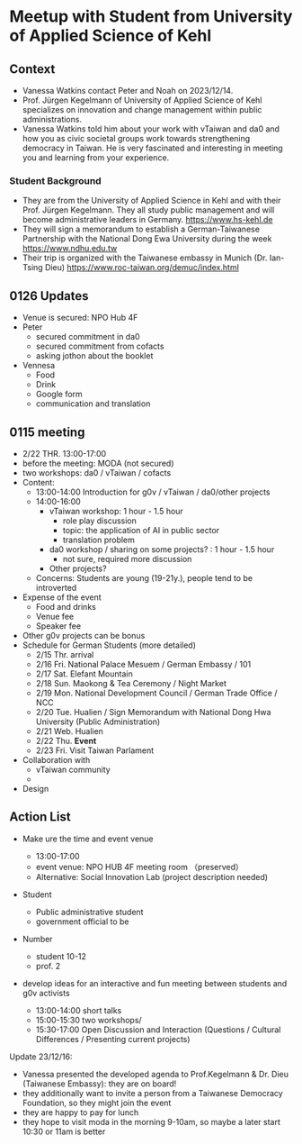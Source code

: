 # Meetup with Student from University of Applied Science of Kehl 

## Context 
- Vanessa Watkins contact Peter and Noah on 2023/12/14.
- Prof. Jürgen Kegelmann of University of Applied Science of Kehl  specializes on innovation and change management within public administrations.
- Vanessa Watkins told him about your work with vTaiwan and da0 and how you as civic societal groups work towards strengthening democracy in Taiwan. He is very fascinated and interesting in meeting you and learning from your experience. 

### Student Background 
- They are from the University of Applied Science in Kehl and with their Prof. Jürgen Kegelmann. 
They all study public management and will become administrative leaders in Germany. 
	https://www.hs-kehl.de
- They will sign a memorandum to establish a German-Taiwanese Partnership with the National Dong Ewa University during the week
	https://www.ndhu.edu.tw
- Their trip is organized with the Taiwanese embassy in Munich (Dr. Ian-Tsing Dieu) 
	https://www.roc-taiwan.org/demuc/index.html
    
## 0126 Updates 
- Venue is secured: NPO Hub 4F 
- Peter
    - secured commitment in da0 
    - secured commitment from cofacts
    - asking jothon about the booklet 
- Vennesa  
    - Food
    - Drink
    - Google form 
    - communication and translation 
## 0115 meeting 
- 2/22 THR. 13:00-17:00
- before the meeting: MODA (not secured)
- two workshops: da0 / vTaiwan / cofacts 
- Content: 
    - 13:00-14:00 Introduction for g0v / vTaiwan / da0/other projects
    - 14:00-16:00 
        - vTaiwan workshop: 1 hour - 1.5 hour  
            - role play discussion 
            - topic: the application of AI in public sector
            - translation problem
        - da0 workshop / sharing on some projects? : 1 hour - 1.5 hour 
            - not sure, required more discussion
        - Other projects? 
    - Concerns: Students are young (19-21y.), people tend to be introverted
- Expense of the event 
    - Food and drinks 
    - Venue fee
    - Speaker fee 
- Other g0v projects can be bonus 
- Schedule for German Students (more detailed)
    - 2/15 Thr. arrival 
    - 2/16 Fri. National Palace Mesuem / German Embassy / 101
    - 2/17 Sat. Elefant Mountain
    - 2/18 Sun. Maokong & Tea Ceremony / Night Market
    - 2/19 Mon.  National Development Council / German Trade Office / NCC 
    - 2/20 Tue. Hualien / Sign Memorandum with National Dong Hwa University  (Public Administration)
    - 2/21 Web. Hualien 
    - 2/22 Thu. **Event**
    - 2/23 Fri. Visit Taiwan Parlament 
- Collaboration with 
    - vTaiwan community
    - 
- Design 
## Action List 
- Make ure the time and event venue 
   - 13:00-17:00
   - event venue: NPO HUB 4F meeting room （preserved）
   - Alternative: Social Innovation Lab (project description needed)

- Student 
  - Public administrative student 
  - government official to be 
- Number
  - student 10-12
  - prof. 2
- develop ideas for an interactive and fun meeting between students and g0v activists
  - 13:00-14:00 short talks 
  - 15:00-15:30 two workshops/
  - 15:30-17:00 Open Discussion and Interaction (Questions / Cultural Differences / Presenting current projects) 
 

Update 23/12/16: 
- Vanessa presented the developed agenda to Prof.Kegelmann & Dr. Dieu (Taiwanese Embassy): they are on board!
- they additionally want to invite a person from a Taiwanese Democracy Foundation, so they might join the event
- they are happy to pay for lunch
- they hope to visit moda in the morning 9-10am, so maybe a later start 10:30 or 11am is better